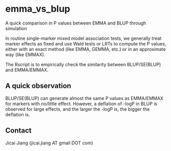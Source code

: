 # emma_vs_blup
A quick comparison in P values between EMMA and BLUP through simulation

In routine single-marker mixed model association tests, we generally treat marker effects as fixed and use Wald tests or LRTs to compute the P values, either with an exact method (like EMMA, GEMMA, etc.) or in an approximate way (like EMMAX).

The Rscript is to empirically check the similarity between BLUP/SE(BLUP) and EMMA/EMMAX.

## A quick observation
BLUP/SE(BLUP) can generate almost the same P values as EMMA/EMMAX for markers with no/little effect. However, a deflation of -logP in BLUP is observed for large effects, and the larger the -logP is, the bigger the deflation is.

## Contact
Jicai Jiang (jicai.jiang AT gmail DOT com)
